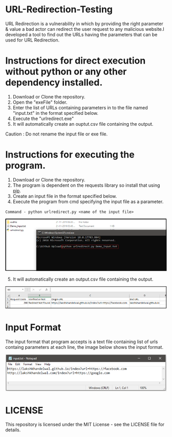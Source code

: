 # URL-Redirection-Testing
URL Redirection is a vulnerability in which by providing the right parameter & value a bad actor can redirect the user request to any malicious website.I developed a tool to find out the URLs having the parameters that can be used for URL Redirection.

# Instructions for direct execution without python or any other dependency installed.
1. Download or Clone the repository.
2. Open the "exeFile" folder.
3. Enter the list of URLs containing parameters in to the file named "input.txt" in the format specified below.
4. Execute the "urlredirect.exe"
5. It will automatically create an ouptut.csv file containing the output.

Caution : Do not rename the input file or exe file.

# Instructions for executing the program.
1. Download or Clone the repository.
2. The program is dependent on the requests library so install that using [pip](https://pypi.org/project/requests/).
3. Create an input file in the format specified below.
4. Execute the program from cmd specifying the input file as a parameter.

  `Command - python urlredirect.py <name of the input file>`
  
  
  ![Image of cmd](https://raw.githubusercontent.com/Lakshkhandelwal/URL-Redirection-Testing/master/images/cmd1.PNG)

5. It will automatically create an output.csv file containing the output.

 ![Image of output](https://raw.githubusercontent.com/Lakshkhandelwal/URL-Redirection-Testing/master/images/output.png)

# Input Format
The input format that program accepts is a text file containing list of urls containg parameters at each line, the image below shows the input format.

![Image of input](https://raw.githubusercontent.com/Lakshkhandelwal/URL-Redirection-Testing/master/images/input.PNG)


# LICENSE
This repository is licensed under the MIT License - see the LICENSE file for details.
